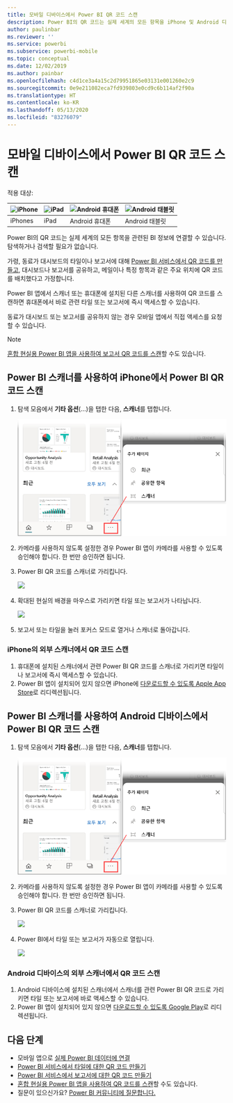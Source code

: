 ```yaml
---
title: 모바일 디바이스에서 Power BI QR 코드 스캔
description: Power BI의 QR 코드는 실제 세계의 모든 항목을 iPhone 및 Android 디바이스용 Power BI 모바일 앱에서 관련된 BI 정보에 연결할 수 있습니다.
author: paulinbar
ms.reviewer: ''
ms.service: powerbi
ms.subservice: powerbi-mobile
ms.topic: conceptual
ms.date: 12/02/2019
ms.author: painbar
ms.openlocfilehash: c4d1ce3a4a15c2d79951865e03131e001260e2c9
ms.sourcegitcommit: 0e9e211082eca7fd939803e0cd9c6b114af2f90a
ms.translationtype: HT
ms.contentlocale: ko-KR
ms.lasthandoff: 05/13/2020
ms.locfileid: "83276079"
---
```

# <a name="scan-a-power-bi-qr-code-from-your-mobile-device"></a>모바일 디바이스에서 Power BI QR 코드 스캔
적용 대상:

| ![iPhone](./media/mobile-apps-qr-code/ios-logo-40-px.png) | ![iPad](./media/mobile-apps-qr-code/ios-logo-40-px.png) | ![Android 휴대폰](././media/mobile-apps-qr-code/android-logo-40-px.png) | ![Android 태블릿](././media/mobile-apps-qr-code/android-logo-40-px.png) |
|:--- |:--- |:--- |:--- |
|iPhones |iPad |Android 휴대폰 |Android 태블릿 |

Power BI의 QR 코드는 실제 세계의 모든 항목을 관련된 BI 정보에 연결할 수 있습니다. 탐색하거나 검색할 필요가 없습니다.

가령, 동료가 대시보드의 타일이나 보고서에 대해 [Power BI 서비스에서 QR 코드를 만들고](../../create-reports/service-create-qr-code-for-tile.md), 대시보드나 보고서를 공유하고, 메일이나 특정 항목과 같은 주요 위치에 QR 코드를 배치했다고 가정합니다. 

Power BI 앱에서 스캐너 또는 휴대폰에 설치된 다른 스캐너를 사용하여 QR 코드를 스캔하면 휴대폰에서 바로 관련 타일 또는 보고서에 즉시 액세스할 수 있습니다. 

동료가 대시보드 또는 보고서를 공유하지 않는 경우 모바일 앱에서 직접 액세스를 요청할 수 있습니다. 

> [!NOTE]
> [혼합 현실용 Power BI 앱을 사용하여 보고서 QR 코드를 스캔](mobile-mixed-reality-app.md#scan-a-report-qr-code-in-holographic-view)할 수도 있습니다.

## <a name="scan-a-power-bi-qr-code-on-your-iphone-with-the-power-bi-scanner"></a>Power BI 스캐너를 사용하여 iPhone에서 Power BI QR 코드 스캔

1. 탐색 모음에서 **기타 옵션**(...)을 탭한 다음, **스캐너**를 탭합니다.

    ![](media/mobile-apps-qr-code/power-bi-scanner.png)

2. 카메라를 사용하지 않도록 설정한 경우 Power BI 앱이 카메라를 사용할 수 있도록 승인해야 합니다. 한 번만 승인하면 됩니다. 
 
3. Power BI QR 코드를 스캐너로 가리킵니다. 
   
    ![](media/mobile-apps-qr-code/power-bi-align-qr-code.png)
4. 확대된 현실의 배경을 마우스로 가리키면 타일 또는 보고서가 나타납니다.
   
    ![](media/mobile-apps-qr-code/power-bi-ios-qr-ar-scanner.png)

5. 보고서 또는 타일을 눌러 포커스 모드로 열거나 스캐너로 돌아갑니다.

### <a name="scan-a-qr-code-from-an-external-scanner-on-your-iphone"></a>iPhone의 외부 스캐너에서 QR 코드 스캔
1. 휴대폰에 설치된 스캐너에서 관련 Power BI QR 코드를 스캐너로 가리키면 타일이나 보고서에 즉시 액세스할 수 있습니다. 
2. Power BI 앱이 설치되어 있지 않으면 iPhone에 [다운로드할 수 있도록 Apple App Store](https://go.microsoft.com/fwlink/?LinkId=522062)로 리디렉션됩니다.

## <a name="scan-a-power-bi-qr-code-on-your-android-device-with-the-power-bi-scanner"></a>Power BI 스캐너를 사용하여 Android 디바이스에서 Power BI QR 코드 스캔

1. 탐색 모음에서 **기타 옵션**(...)을 탭한 다음, **스캐너**를 탭합니다.

    ![](media/mobile-apps-qr-code/power-bi-scanner.png)

2. 카메라를 사용하지 않도록 설정한 경우 Power BI 앱이 카메라를 사용할 수 있도록 승인해야 합니다. 한 번만 승인하면 됩니다. 

3. Power BI QR 코드를 스캐너로 가리킵니다. 
   
    ![](media/mobile-apps-qr-code/pbi_iph_qrscan.png)
4. Power BI에서 타일 또는 보고서가 자동으로 열립니다.
   
    ![](media/mobile-apps-qr-code/power-bi-android-tile.png)

### <a name="scan-a-qr-code-from-an-external-scanner-on-your-android-device"></a>Android 디바이스의 외부 스캐너에서 QR 코드 스캔
1. Android 디바이스에 설치된 스캐너에서 스캐너를 관련 Power BI QR 코드로 가리키면 타일 또는 보고서에 바로 액세스할 수 있습니다. 
2. Power BI 앱이 설치되어 있지 않으면 [다운로드할 수 있도록 Google Play](https://go.microsoft.com/fwlink/?LinkID=544867)로 리디렉션됩니다. 

## <a name="next-steps"></a>다음 단계
* 모바일 앱으로 [실제 Power BI 데이터에 연결](mobile-apps-data-in-real-world-context.md)
* [Power BI 서비스에서 타일에 대한 QR 코드 만들기](../../create-reports/service-create-qr-code-for-tile.md)
* [Power BI 서비스에서 보고서에 대한 QR 코드 만들기](../../create-reports/service-create-qr-code-for-report.md)
* [혼합 현실용 Power BI 앱을 사용하여 QR 코드를 스캔](mobile-mixed-reality-app.md)할 수도 있습니다.
* 질문이 있으신가요? [Power BI 커뮤니티에 질문합니다.](https://community.powerbi.com/)
